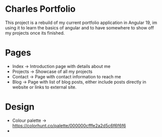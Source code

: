 # Charles Portfolio

This project is a rebuild of my current portfolio application in Angular 19, im using it to learn the basics of angular and to have somewhere to show off my projects once its finished.

# Pages

- Index -> Introduction page with details about me
- Projects -> Showcase of all my projects
- Contact -> Page with contact information to reach me
- Blog -> Page with list of blog posts, either include posts directly in website or links to external site.

# Design

- Colour palette -> https://colorhunt.co/palette/000000cfffe2a2d5c6f6f6f6
- 
